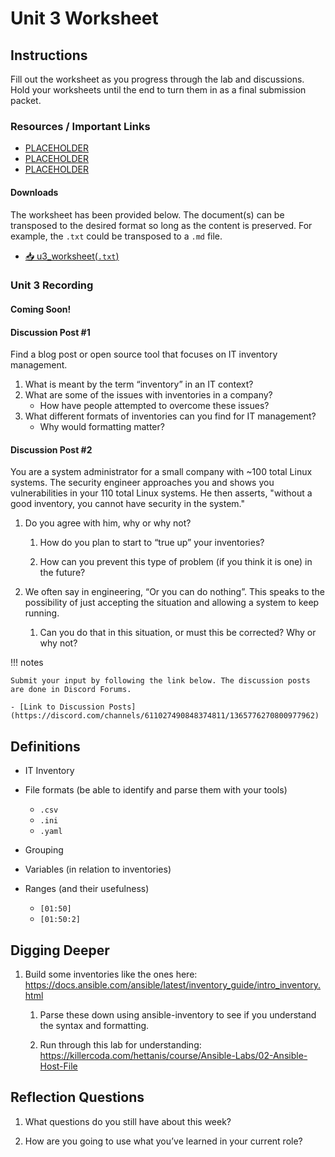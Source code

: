 # Unit 3 Worksheet

## Instructions

Fill out the worksheet as you progress through the lab and discussions.
Hold your worksheets until the end to turn them in as a final submission packet.

### Resources / Important Links

- [PLACEHOLDER](LINK_HERE)
- [PLACEHOLDER](LINK_HERE)
- [PLACEHOLDER](LINK_HERE)

#### Downloads

The worksheet has been provided below. The document(s) can be transposed to
the desired format so long as the content is preserved. For example, the `.txt`
could be transposed to a `.md` file.

<!-- Change to whatever downloads are currently available. -->
<!-- - <a href="../../assets/BOOK/downloads/u3/u3_worksheet.md.txt" target="_blank" download="u3_worksheet.md>📥 u_worksheet(`.md`)</a> -->
- <a href="../../assets/BOOK/downloads/u3/u_3worksheet.txt" target="_blank" download>📥 u3_worksheet(`.txt`)</a>

### Unit 3 Recording

#### Coming Soon!

<!-- <iframe -->
<!--     style="width: 100%; height: 100%; border: none; -->
<!--     aspect-ratio: 16/9; border-radius: 1rem; background:black" -->
<!--     src="PLACEHOLDER: Unit Embed Link" -->
<!--     title="PLACEHOLDER: Unit recording title" -->
<!--     frameborder="0" -->
<!--     allow="accelerometer; autoplay; clipboard-write; encrypted-media; gyroscope; picture-in-picture; web-share" -->
<!--     referrerpolicy="strict-origin-when-cross-origin" -->
<!--     allowfullscreen> -->
<!-- </iframe> -->

#### Discussion Post #1

Find a blog post or open source tool that focuses on IT inventory management.  

1. What is meant by the term “inventory” in an IT context?
2. What are some of the issues with inventories in a company?
    - How have people attempted to overcome these issues?
3. What different formats of inventories can you find for IT management?
    - Why would formatting matter?


#### Discussion Post #2

You are a system administrator for a small company with ~100 total Linux 
systems. The security engineer approaches you and shows you vulnerabilities in 
your 110 total Linux systems. He then asserts, "without a good inventory, you 
cannot have security in the system."  

1. Do you agree with him, why or why not?

    1. How do you plan to start to “true up” your inventories?

    2. How can you prevent this type of problem (if you think it is one) in the future?

2. We often say in engineering, “Or you can do nothing”. This speaks to the possibility
   of just accepting the situation and allowing a system to keep running.

    1. Can you do that in this situation, or must this be corrected? Why or why not?


!!! notes

    Submit your input by following the link below. The discussion posts are done in Discord Forums.

    - [Link to Discussion Posts](https://discord.com/channels/611027490848374811/1365776270800977962)


## Definitions

- IT Inventory

- File formats (be able to identify and parse them with your tools)
    - `.csv`
    - `.ini`
    - `.yaml`

- Grouping

- Variables (in relation to inventories)

- Ranges (and their usefulness)
    - `[01:50]`
    - `[01:50:2]`


## Digging Deeper

1. Build some inventories like the ones here:
   <https://docs.ansible.com/ansible/latest/inventory_guide/intro_inventory.html>

    1. Parse these down using ansible-inventory to see if you understand the syntax
       and formatting.

    2. Run through this lab for understanding:
       <https://killercoda.com/hettanis/course/Ansible-Labs/02-Ansible-Host-File>



## Reflection Questions

1. What questions do you still have about this week?

2. How are you going to use what you’ve learned in your current role?


